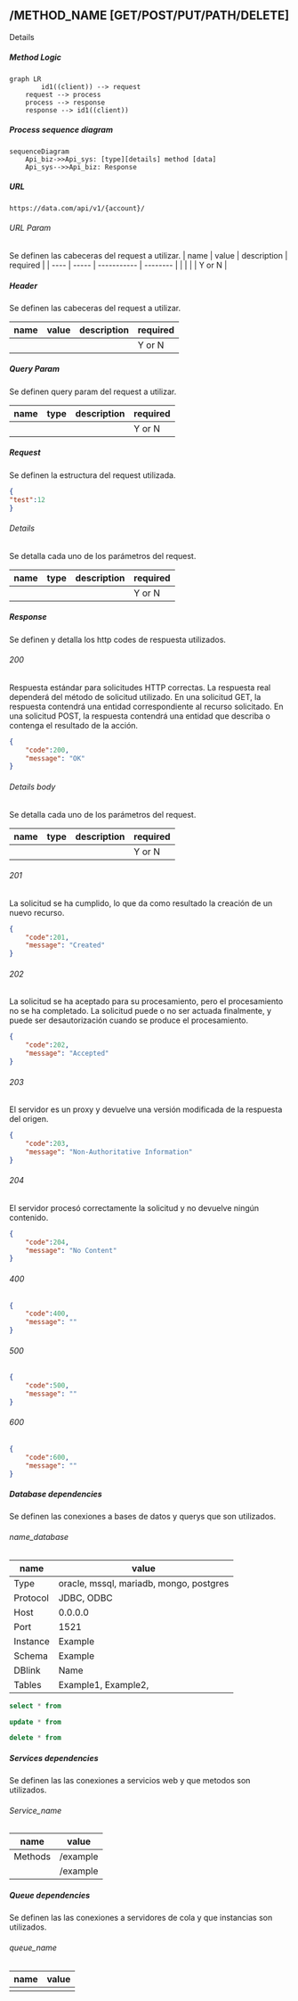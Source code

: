 ## /METHOD_NAME [GET/POST/PUT/PATH/DELETE]

Details

##### Method Logic

```mermaid
graph LR
		id1((client)) --> request
    request --> process
    process --> response
    response --> id1((client))
```

##### Process sequence diagram
```mermaid
sequenceDiagram
    Api_biz->>Api_sys: [type][details] method [data]
    Api_sys-->>Api_biz: Response
```

##### URL

```http
https://data.com/api/v1/{account}/
```

###### URL Param
Se definen las cabeceras del request a utilizar.
| name | value | description | required |
| ---- | ----- | ----------- | -------- |
|      |       |             | Y or N   |

##### Header

Se definen las cabeceras del request a utilizar.

| name | value | description | required |
| ---- | ----- | ----------- | -------- |
|      |       |             | Y or N   |


##### Query Param

Se definen query param del request a utilizar.

| name | type | description | required |
| ---- | ---- | ----------- | -------- |
|      |      |             | Y or N   |


##### Request

Se definen la estructura del request utilizada.

```json
{
"test":12
}
```

###### Details

Se detalla cada uno de los parámetros del request.

| name | type | description | required |
| ---- | ---- | ----------- | -------- |
|      |      |             | Y or N   |


##### Response

Se definen y detalla los http codes de respuesta utilizados.

###### 200

Respuesta estándar para solicitudes HTTP correctas. La respuesta real dependerá del método de solicitud utilizado. En una solicitud GET, la respuesta contendrá una entidad correspondiente al recurso solicitado. En una solicitud POST, la respuesta contendrá una entidad que describa o contenga el resultado de la acción.

```json
{
    "code":200,
    "message": "OK"
}
```

###### Details body

Se detalla cada uno de los parámetros del request.

| name | type | description | required |
| ---- | ---- | ----------- | -------- |
|      |      |             | Y or N   |



###### 201

La solicitud se ha cumplido, lo que da como resultado la creación de un nuevo recurso.

```json
{
    "code":201,
    "message": "Created"
}
```

###### 202

La solicitud se ha aceptado para su procesamiento, pero el procesamiento no se ha completado. La solicitud puede o no ser actuada finalmente, y puede ser desautorización cuando se produce el procesamiento.

```json
{
    "code":202,
    "message": "Accepted"
}
```

###### 203

El servidor es un proxy y devuelve una versión modificada de la respuesta del origen.

```json
{
    "code":203,
    "message": "Non-Authoritative Information"
}
```

###### 204

El servidor procesó correctamente la solicitud y no devuelve ningún contenido.

```json
{
    "code":204,
    "message": "No Content"
}
```

###### 400

```json
{
    "code":400,
    "message": ""
}
```

###### 500

```json
{
    "code":500,
    "message": ""
}
```

###### 600

```json
{
    "code":600,
    "message": ""
}
```



##### Database dependencies

Se definen las conexiones a bases de datos y querys que son utilizados.

###### name_database

| name     | value                                   |
| -------- | --------------------------------------- |
| Type     | oracle, mssql, mariadb, mongo, postgres |
| Protocol | JDBC, ODBC                              |
| Host     | 0.0.0.0                                 |
| Port     | 1521                                    |
| Instance | Example                                 |
| Schema   | Example                                 |
| DBlink   | Name                                    |
| Tables   | Example1, Example2,                     |

```sql
select * from
```

```sql
update * from
```

```sql
delete * from
```



##### Services dependencies

Se definen las las conexiones a servicios web y que metodos son utilizados.

###### Service_name

| name    | value    |
| ------- | -------- |
| Methods | /example |
|         | /example |



##### Queue dependencies

Se definen las las conexiones a servidores de cola y que instancias son utilizados.

###### queue_name

| name | value |
| ---- | ----- |
|      |       |
